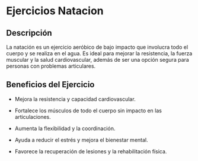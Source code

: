 # Ejercicios Natacion

## Descripción

La natación es un ejercicio aeróbico de bajo impacto que involucra todo el cuerpo y se realiza en el agua. Es ideal para mejorar la resistencia, la fuerza muscular y la salud cardiovascular, además de ser una opción segura para personas con problemas articulares.

## Beneficios del Ejercicio

- Mejora la resistencia y capacidad cardiovascular.

- Fortalece los músculos de todo el cuerpo sin impacto en las articulaciones.

- Aumenta la flexibilidad y la coordinación.

- Ayuda a reducir el estrés y mejora el bienestar mental.

- Favorece la recuperación de lesiones y la rehabilitación física.
